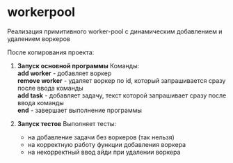 # workerpool
Реализация примитивного worker-pool с динамическим добавлением и удалением воркеров

После копирования проекта:
 1. **Запуск основной программы**
    Команды:  
    **add worker** - добавляет воркер  
    **remove worker** - удаляет воркер по id, который запрашивается сразу после ввода команды  
    **add task** - добавляет задачу, текст которой запрашивает сразу после ввода команды  
    **end** - завершает выполнение программы  
 
 2. **Запуск тестов**
    Выполняет тесты:  
    - на добавление задачи без воркеров (так нельзя)  
    - на корректную работу функции добавления воркера  
    - на некорректный ввод айди при удалении воркера  
